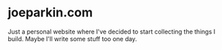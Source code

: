 # joeparkin.com
Just a personal website where I've decided to start collecting the things I build. 
Maybe I'll write some stuff too one day.
